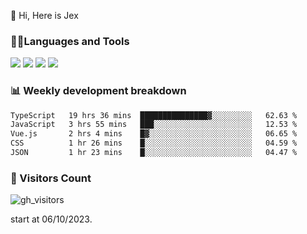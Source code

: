  👋 Hi, Here is Jex

 

### 🧑‍💻Languages and Tools

<code><a href="https://react.dev"><img src="https://api.iconify.design/logos:react.svg" /></a></code>
<code><a href="https://github.com/vuejs/core"><img src="https://api.iconify.design/logos:vue.svg" /></a></code> 
<code><a href="https://github.com/microsoft/TypeScript"><img src="https://api.iconify.design/logos:typescript-icon.svg" /></a></code>
<code><a href="https://threejs.org/"><img src="https://api.iconify.design/logos:threejs.svg" /></a></code>

### 📊 Weekly development breakdown

<!--START_SECTION:waka-->

```txt
TypeScript   19 hrs 36 mins  ███████████████▓░░░░░░░░░   62.63 %
JavaScript   3 hrs 55 mins   ███░░░░░░░░░░░░░░░░░░░░░░   12.53 %
Vue.js       2 hrs 4 mins    █▓░░░░░░░░░░░░░░░░░░░░░░░   06.65 %
CSS          1 hr 26 mins    █░░░░░░░░░░░░░░░░░░░░░░░░   04.59 %
JSON         1 hr 23 mins    █░░░░░░░░░░░░░░░░░░░░░░░░   04.47 %
```

<!--END_SECTION:waka-->


### 👀 Visitors Count

![gh_visitors](https://profile-counter.glitch.me/jexlau/count.svg)

start at 06/10/2023.
